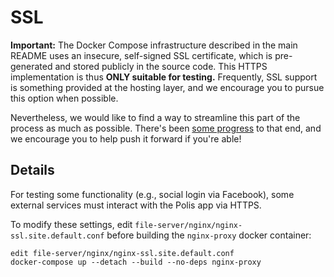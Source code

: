 
# SSL

**Important:** The Docker Compose infrastructure described in the main README uses an insecure, self-signed SSL certificate, which is pre-generated and stored publicly in the source code.
This HTTPS implementation is thus **ONLY suitable for testing.**
Frequently, SSL support is something provided at the hosting layer, and we encourage you to pursue this option when possible.

Nevertheless, we would like to find a way to streamline this part of the process as much as possible.
There's been [some progress](https://github.com/compdemocracy/polis/issues/289) to that end, and we encourage you to help push it forward if you're able!

## Details

For testing some functionality (e.g., social login via Facebook), some external services must interact with the Polis app via HTTPS.

To modify these settings, edit `file-server/nginx/nginx-ssl.site.default.conf` before building the `nginx-proxy` docker container:

```
edit file-server/nginx/nginx-ssl.site.default.conf
docker-compose up --detach --build --no-deps nginx-proxy
```

